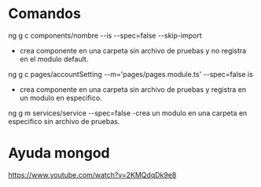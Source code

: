 # Comandos

ng g c components/nombre --is --spec=false --skip-import 
- crea componente en una carpeta sin archivo de pruebas y no registra en el modulo default.

ng g c pages/accountSetting --m='pages/pages.module.ts' --spec=false is
- crea componente en una carpeta sin archivo de pruebas y registra en un modulo en especifico.

ng g m services/service --spec=false
-crea un modulo en una carpeta en especifico sin archivo de pruebas.

# Ayuda mongod

https://www.youtube.com/watch?v=2KMQdqDk9e8